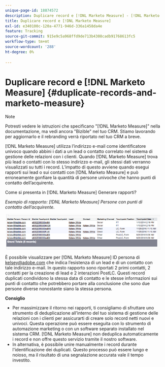 ```yaml
---
unique-page-id: 18874572
description: Duplicare record e [!DNL Marketo Measure] - [!DNL Marketo Measure]
title: Duplicare record e [!DNL Marketo Measure]
exl-id: e340100c-120a-4771-946d-336a1458da4e
feature: Tracking
source-git-commit: 915e9c5a968ffd9de713b4308cadb91768613fc5
workflow-type: tm+mt
source-wordcount: '288'
ht-degree: 0%

---
```


# Duplicare record e [!DNL Marketo Measure] {#duplicate-records-and-marketo-measure}

>[!NOTE]
>
>Potresti vedere le istruzioni che specificano &quot;[!DNL Marketo Measure]&quot; nella documentazione, ma vedi ancora &quot;Bizible&quot; nel tuo CRM. Stiamo lavorando per aggiornarlo e il rebranding verrà riportato nel tuo CRM a breve.

[!DNL Marketo Measure] utilizza l’indirizzo e-mail come identificatore univoco quando abbini i dati a un lead o contatto correlato nel sistema di gestione delle relazioni con i clienti. Quando [!DNL Marketo Measure] trova più lead o contatti con lo stesso indirizzo e-mail, gli stessi dati verranno visualizzati su tutti i record. L’impatto di questo avviene quando esegui rapporti sui lead o sui contatti con [!DNL Marketo Measure] e può erroneamente gonfiare la quantità di persone univoche che hanno punti di contatto dell’acquirente.

Come si presenta in [!DNL Marketo Measure] Generare rapporti?

_Esempio di rapporto: [!DNL Marketo Measure] Persone con punti di contatto dell’acquirente._

![](assets/1-1.png)

È possibile visualizzare per [!DNL Marketo Measure] ID persona di kelsey@adobe.com che indica l’esistenza di un lead e di un contatto con tale indirizzo e-mail. In questo rapporto sono riportati 2 primi contatti, 2 contatti per la creazione di lead e 2 interazioni PostLC. Questi record duplicati condividono la stessa data di contatto e le stesse informazioni sui punti di contatto che potrebbero portare alla conclusione che sono due persone diverse nonostante siano la stessa persona.

**Consiglio**

* Per massimizzare il ritorno nei rapporti, ti consigliamo di sfruttare uno strumento di deduplicazione all’interno del tuo sistema di gestione delle relazioni con i clienti per assicurarti di creare solo record netti nuovi e univoci. Questa operazione può essere eseguita con lo strumento di automazione marketing o con un software separato installato nel sistema CRM. [!DNL Marketo Measure] non deduplica automaticamente i record e non offre questo servizio tramite il nostro software.
* In alternativa, è possibile unire manualmente i record durante l&#39;identificazione dei duplicati. Questo processo può essere lungo e noioso, ma il risultato di una segnalazione accurata vale il tempo investito.
